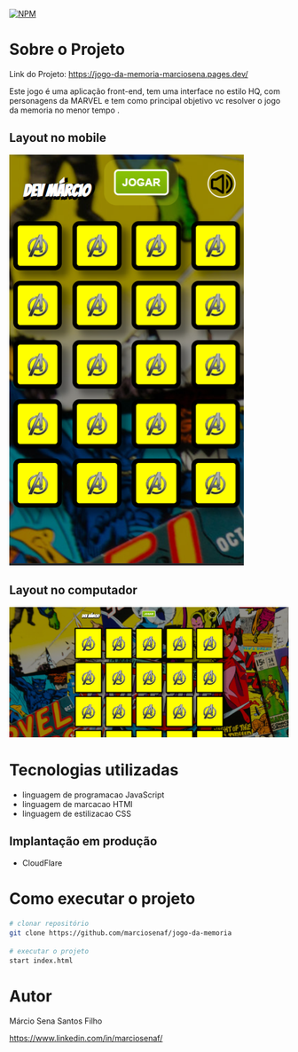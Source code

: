 [![NPM](https://img.shields.io/npm/l/react)](https://github.com/marciosenaf/jogo-da-memoria/blob/main/LICENSE) 

# Sobre o Projeto

Link do Projeto: https://jogo-da-memoria-marciosena.pages.dev/

Este jogo é uma aplicação front-end, tem uma interface no estilo HQ, com personagens da MARVEL e tem como principal objetivo vc resolver o jogo da memoria no menor tempo .

## Layout no mobile
![Mobile ](https://github.com/marciosenaf/jogo-da-memoria/blob/main/assets/images/mobile.readme.png)

## Layout no computador
![Web](https://github.com/marciosenaf/jogo-da-memoria/blob/main/assets/images/computer.readme.png)

# Tecnologias utilizadas

- linguagem de programacao JavaScript
- linguagem de marcacao HTMl
- linguagem de estilizacao CSS


## Implantação em produção
- CloudFlare

# Como executar o projeto

```bash
# clonar repositório
git clone https://github.com/marciosenaf/jogo-da-memoria

# executar o projeto
start index.html
```

# Autor

Márcio Sena Santos Filho

https://www.linkedin.com/in/marciosenaf/
